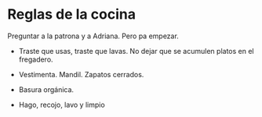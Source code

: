 # Reglas de la cocina

Preguntar a la patrona y a Adriana. Pero pa empezar.

* Traste que usas, traste que lavas. No dejar que se acumulen platos en el fregadero.
* Vestimenta. Mandil. Zapatos cerrados.
* Basura orgánica.

* Hago, recojo, lavo y limpio
